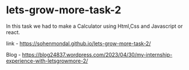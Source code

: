 # lets-grow-more-task-2

In this task we had to make a Calculator using Html,Css and Javascript or react.

link - https://sohenmondal.github.io/lets-grow-more-task-2/

Blog - https://blog24837.wordpress.com/2023/04/30/my-internship-experience-with-letsgrowmore-2/
